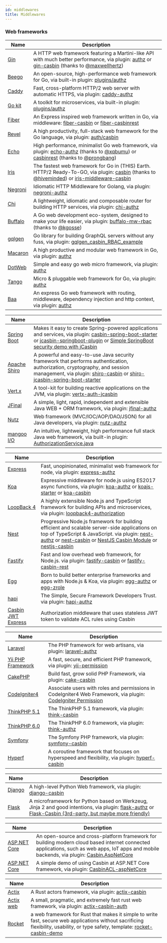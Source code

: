 ```yaml
---
id: middlewares
title: Middlewares
---
```


### Web frameworks

<!--DOCUSAURUS_CODE_TABS-->

<!--Go-->
| Name                                             | Description                                                                                                                                                                                                                                                                                           |
| ------------------------------------------------ | ----------------------------------------------------------------------------------------------------------------------------------------------------------------------------------------------------------------------------------------------------------------------------------------------------- |
| [Gin](https://github.com/gin-gonic/gin)          | A HTTP web framework featuring a Martini-like API with much better performance, via plugin: [authz](https://github.com/gin-contrib/authz) or [gin-casbin](https://github.com/maxwellhertz/gin-casbin) (thanks to [@maxwellhertz](https://github.com/maxwellhertz))                                    |
| [Beego](https://github.com/astaxie/beego)        | An open-source, high-performance web framework for Go, via built-in plugin: [plugins/authz](https://github.com/astaxie/beego/blob/master/plugins/authz)                                                                                                                                               |
| [Caddy](https://github.com/mholt/caddy)          | Fast, cross-platform HTTP/2 web server with automatic HTTPS, via plugin: [caddy-authz](https://github.com/casbin/caddy-authz)                                                                                                                                                                         |
| [Go kit](https://github.com/go-kit/kit)          | A toolkit for microservices, via built-in plugin: [plugins/authz](https://github.com/go-kit/kit/tree/master/auth/casbin)                                                                                                                                                                              |
| [Fiber](https://github.com/gofiber/fiber)        | An Express inspired web framework written in Go, via middleware: [fiber-casbin](https://github.com/arsmn/fiber-casbin) or [fiber-casbinrest](https://github.com/prongbang/fiber-casbinrest)                                                                                                           |
| [Revel](https://github.com/revel/revel)          | A high productivity, full-stack web framework for the Go language, via plugin: [auth/casbin](https://github.com/revel/modules/tree/master/auth/casbin)                                                                                                                                                |
| [Echo](https://github.com/labstack/echo)         | High performance, minimalist Go web framework, via plugin: [echo-authz](https://github.com/labstack/echo-contrib/tree/master/casbin) (thanks to [@xqbumu](https://github.com/xqbumu)) or [casbinrest](https://github.com/prongbang/casbinrest) (thanks to [@prongbang](https://github.com/prongbang)) |
| [Iris](https://github.com/kataras/iris)          | The fastest web framework for Go in (THIS) Earth. HTTP/2 Ready-To-GO, via plugin: [casbin](https://github.com/iris-contrib/middleware/tree/master/casbin) (thanks to [@hiveminded](https://github.com/hiveminded)) or [iris-middleware-casbin](https://github.com/kokobing/iris-middleware-casbin)    |
| [Negroni](https://github.com/urfave/negroni)     | Idiomatic HTTP Middleware for Golang, via plugin: [negroni-authz](https://github.com/casbin/negroni-authz)                                                                                                                                                                                            |
| [Chi](https://github.com/pressly/chi)            | A lightweight, idiomatic and composable router for building HTTP services, via plugin: [chi-authz](https://github.com/casbin/chi-authz)                                                                                                                                                               |
| [Buffalo](https://github.com/gobuffalo/buffalo)  | A Go web development eco-system, designed to make your life easier, via plugin: [buffalo-mw-rbac](https://github.com/kgosse/buffalo-mw-rbac) (thanks to [@kgosse](https://github.com/kgosse))                                                                                                         |
| [gqlgen](https://gqlgen.com/)                    | Go library for building GraphQL servers without any fuss, via plugin: [gqlgen_casbin_RBAC_example](https://github.com/WenyXu/gqlgen_casbin_RBAC_example)                                                                                                                                            |
| [Macaron](https://github.com/go-macaron/macaron) | A high productive and modular web framework in Go, via plugin: [authz](https://github.com/go-macaron/authz)                                                                                                                                                                                           |
| [DotWeb](https://github.com/devfeel/dotweb)      | Simple and easy go web micro framework, via plugin: [authz](https://github.com/devfeel/middleware/tree/master/authz)                                                                                                                                                                                  |
| [Tango](https://github.com/lunny/tango)          | Micro & pluggable web framework for Go, via plugin: [authz](https://gitea.com/tango/authz)                                                                                                                                                                                                            |
| [Baa](https://github.com/go-baa/baa)             | An express Go web framework with routing, middleware, dependency injection and http context, via plugin: [authz](https://github.com/baa-middleware/authz)                                                                                                                                             |

<!--Java-->
| Name                                                   | Description                                                                                                                                                                                                                                                                                                                                                                      |
| ------------------------------------------------------ | -------------------------------------------------------------------------------------------------------------------------------------------------------------------------------------------------------------------------------------------------------------------------------------------------------------------------------------------------------------------------------- |
| [Spring Boot](https://projects.spring.io/spring-boot/) | Makes it easy to create Spring-powered applications and services, via plugin: [casbin-spring-boot-starter](https://github.com/jcasbin/casbin-spring-boot-starter) or [jcasbin-springboot-plugin](https://github.com/jcasbin/jcasbin-springboot-plugin) or [Simple SpringBoot security demo with jCasbin](https://github.com/jveverka/spring-examples/tree/master/spring-jcasbin) |
| [Apache Shiro](https://shiro.apache.org/)              | A powerful and easy-to-use Java security framework that performs authentication, authorization, cryptography, and session management, via plugin: [shiro-casbin](https://github.com/jcasbin/shiro-casbin) or [shiro-jcasbin-spring-boot-starter](https://github.com/mapleafgo/shiro-jcasbin-spring-boot-starter)                                                                 |
| [Vert.x](https://vertx.io/)                            | A tool-kit for building reactive applications on the JVM, via plugin: [vertx-auth-jcasbin](https://github.com/vert-x3/vertx-auth/pull/215)                                                                                                                                                                                                                                       |
| [JFinal](http://www.jfinal.com/)                       | A simple, light, rapid, independent and extensible Java WEB + ORM framework, via plugin: [jfinal-authz](https://github.com/jcasbin/jfinal-authz)                                                                                                                                                                                                                                 |
| [Nutz](https://nutzam.com/)                            | Web framework (MVC/IOC/AOP/DAO/JSON) for all Java developers, via plugin: [nutz-authz](https://github.com/jcasbin/nutz-authz)                                                                                                                                                                                                                                                    |
| [mangoo I/O](https://github.com/svenkubiak/mangooio)   | An intuitive, lightweight, high performance full stack Java web framework, via built-in plugin: [AuthorizationService.java](https://github.com/svenkubiak/mangooio/blob/e8c647a3f7c427bce27377025bec074f6d767f50/mangooio-core/src/main/java/io/mangoo/services/AuthorizationService.java)                                                                                       |

<!--Node.js-->
| Name                                                                   | Description                                                                                                                                                                                                                                                                                                                                                                                                    |
| ---------------------------------------------------------------------- | -------------------------------------------------------------------------------------------------------------------------------------------------------------------------------------------------------------------------------------------------------------------------------------------------------------------------------------------------------------------------------------------------------------- |
| [Express](https://github.com/expressjs/express)                        | Fast, unopinionated, minimalist web framework for node, via plugin: [express-authz](https://github.com/node-casbin/express-authz)                                                                                                                                                                                                                                                                              |
| [Koa](https://github.com/koajs/koa)                                    | Expressive middleware for node.js using ES2017 async functions, via plugin: [koa-authz](https://github.com/node-casbin/koa-authz) or [koajs-starter](https://github.com/djordjep/koajs-starter) or [koa-casbin](https://github.com/zcong1993/koa-casbin)                                                                                                                                                       |
| [LoopBack 4](https://github.com/koajs/koa)                             | A highly extensible Node.js and TypeScript framework for building APIs and microservices, via plugin: [loopback4-authorization](https://github.com/sourcefuse/loopback4-authorization)                                                                                                                                                                                                                         |
| [Nest](https://nestjs.com/)                                            | Progressive Node.js framework for building efficient and scalable server-side applications on top of TypeScript & JavaScript. via plugin: [nest-authz](https://github.com/dreamdevil00/nest-authz) or [nest-casbin](https://github.com/pardjs/nest-casbin) or [NestJS Casbin Module](https://github.com/switchit-conseil/nestjs-casbin-module) or [nestjs-casbin](https://github.com/juicycleff/nestjs-casbin) |
| [Fastify](https://github.com/fastify/fastify)                          | Fast and low overhead web framework, for Node.js. via plugin: [fastify-casbin](https://github.com/nearform/fastify-casbin) or [fastify-casbin-rest](https://github.com/nearform/fastify-casbin-rest)                                                                                                                                                                                                           |
| [Egg](https://github.com/eggjs/egg)                                    | Born to build better enterprise frameworks and apps with Node.js & Koa, via plugin: [egg-authz](https://github.com/node-casbin/egg-authz) or [egg-zrole](https://github.com/klren0312/egg-zrole)                                                                                                                                                                                                               |
| [hapi](https://hapi.dev/)                                              | The Simple, Secure Framework Developers Trust. via plugin: [hapi-authz](https://github.com/node-casbin/hapi-authz)                                                                                                                                                                                                                                                                                             |
| [Casbin JWT Express](https://github.com/tiagostutz/casbin-jwt-express) | Authorization middleware that uses stateless JWT token to validate ACL rules using Casbin                                                                                                                                                                                                                                                                                                                      |

<!--PHP-->
| Name                                               | Description                                                                                                                                                          |
| -------------------------------------------------- | -------------------------------------------------------------------------------------------------------------------------------------------------------------------- |
| [Laravel](https://laravel.com/)                    | The PHP framework for web artisans, via plugin: [laravel-authz](https://github.com/php-casbin/laravel-authz)                                                         |
| [Yii PHP Framework](https://www.yiiframework.com/) | A fast, secure, and efficient PHP framework, via plugin: [yii-permission](https://github.com/php-casbin/yii-permission)                                              |
| [CakePHP](https://cakephp.org/)                    | Build fast, grow solid PHP Framework, via plugin: [cake-casbin](https://github.com/php-casbin/cake-casbin)                                                           |
| [CodeIgniter4](https://codeigniter.com/)           | Associate users with roles and permissions in CodeIgniter4 Web Framework, via plugin: [CodeIgniter Permission](https://github.com/php-casbin/codeigniter-permission) |
| [ThinkPHP 5.1](http://www.thinkphp.cn/)            | The ThinkPHP 5.1 framework, via plugin: [think-casbin](https://github.com/php-casbin/think-casbin)                                                                   |
| [ThinkPHP 6.0](http://www.thinkphp.cn/)            | The ThinkPHP 6.0 framework, via plugin: [think-authz](https://github.com/php-casbin/think-authz)                                                                     |
| [Symfony](https://symfony.com/)                    | The Symfony PHP framework, via plugin: [symfony-casbin](https://github.com/videni/symfony-casbin)                                                                    |
| [Hyperf](https://github.com/hyperf/hyperf)         | A coroutine framework that focuses on hyperspeed and flexibility, via plugin: [hyperf-casbin](https://github.com/donjan-deng/hyperf-casbin)                          |

<!--Python-->
| Name                                     | Description                                                                                                                                                                                                                                    |
| ---------------------------------------- | ---------------------------------------------------------------------------------------------------------------------------------------------------------------------------------------------------------------------------------------------- |
| [Django](https://www.djangoproject.com/) | A high-level Python Web framework, via plugin: [django-casbin](https://github.com/pycasbin/django-casbin)                                                                                                                                      |
| [Flask](http://flask.pocoo.org/)         | A microframework for Python based on Werkzeug, Jinja 2 and good intentions, via plugin: [flask-authz](https://github.com/pycasbin/flask-authz) or [Flask-Casbin (3rd-party, but maybe more friendly)](https://github.com/daymien/Flask-Casbin) |

<!--.NET-->
| Name                                                         | Description                                                                                                                                                                                                                                   |
| ------------------------------------------------------------ | --------------------------------------------------------------------------------------------------------------------------------------------------------------------------------------------------------------------------------------------- |
| [ASP.NET Core](https://docs.microsoft.com/en-us/aspnet/core) | An open-source and cross-platform framework for building modern cloud based internet connected applications, such as web apps, IoT apps and mobile backends, via plugin: [Casbin.AspNetCore](https://github.com/casbin-net/Casbin.AspNetCore) |
| [ASP.NET Core](https://docs.microsoft.com/en-us/aspnet/core) | A simple demo of using Casbin at ASP.NET Core framework, via plugin: [CasbinACL-aspNetCore](https://github.com/MustafaMustafayev/CasbinACL-aspNetCore)                                                                                        |

<!--Rust-->
| Name                                              | Description                                                                                                                                                                                                                   |
| ------------------------------------------------- | ----------------------------------------------------------------------------------------------------------------------------------------------------------------------------------------------------------------------------- |
| [Actix](https://github.com/actix/actix)           | A Rust actors framework, via plugin: [actix-casbin](https://github.com/casbin-rs/actix-casbin)                                                                                                                                |
| [Actix web](https://github.com/actix/actix-web)   | A small, pragmatic, and extremely fast rust web framework, via plugin: [actix-casbin-auth](https://github.com/casbin-rs/actix-casbin-auth)                                                                                    |
| [Rocket](https://github.com/SergioBenitez/Rocket) | a web framework for Rust that makes it simple to write fast, secure web applications without sacrificing flexibility, usability, or type safety, template: [rocket-casbin-demo](https://github.com/simoin/Rocket_Casbin_Demo) |

<!--END_DOCUSAURUS_CODE_TABS-->
